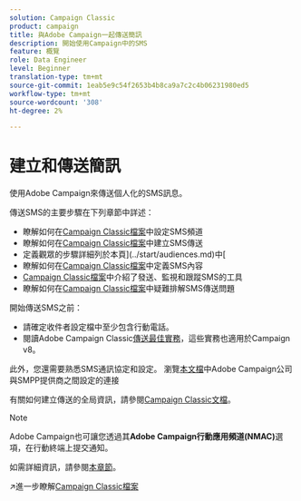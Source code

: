 ```yaml
---
solution: Campaign Classic
product: campaign
title: 與Adobe Campaign一起傳送簡訊
description: 開始使用Campaign中的SMS
feature: 概覽
role: Data Engineer
level: Beginner
translation-type: tm+mt
source-git-commit: 1eab5e9c54f2653b4b8ca9a7c2c4b06231980ed5
workflow-type: tm+mt
source-wordcount: '308'
ht-degree: 2%

---
```


# 建立和傳送簡訊

使用Adobe Campaign來傳送個人化的SMS訊息。

傳送SMS的主要步驟在下列章節中詳述：

* 瞭解如何在[Campaign Classic檔案](https://experienceleague.adobe.com/docs/campaign-classic/using/sending-messages/sending-messages-on-mobiles/sms-set-up.html?lang=en#sending-messages)中設定SMS頻道
* 瞭解如何在[Campaign Classic檔案](https://experienceleague.adobe.com/docs/campaign-classic/using/sending-messages/sending-messages-on-mobiles/sms-create.html?lang=en#sending-messages)中建立SMS傳送
* 定義觀眾的步驟詳細列於本頁](../start/audiences.md)中[
* 瞭解如何在[Campaign Classic檔案](https://experienceleague.adobe.com/docs/campaign-classic/using/sending-messages/sending-messages-on-mobiles/sms-create.html?lang=en#defining-the-sms-content)中定義SMS內容
* [Campaign Classic檔案](https://experienceleague.adobe.com/docs/campaign-classic/using/sending-messages/sending-messages-on-mobiles/sms-send.html?lang=en#sending-messages)中介紹了發送、監視和跟蹤SMS的工具
* 瞭解如何在[Campaign Classic檔案](https://experienceleague.adobe.com/docs/campaign-classic/using/sending-messages/sending-messages-on-mobiles/troubleshooting-sms.html?lang=en#sending-messages)中疑難排解SMS傳送問題

開始傳送SMS之前：

* 請確定收件者設定檔中至少包含行動電話。
* 閱讀Adobe Campaign Classic[傳送最佳實務](https://experienceleague.adobe.com/docs/campaign-classic/using/sending-messages/key-steps-when-creating-a-delivery/delivery-bestpractices/delivery-best-practices.html?lang=en#sending-messages)，這些實務也適用於Campaign v8。

此外，您還需要熟悉SMS通訊協定和設定。 瀏覽[本文檔](https://experienceleague.adobe.com/docs/campaign-classic/using/sending-messages/sending-messages-on-mobiles/sms-protocol.html?lang=en#sending-messages)中Adobe Campaign公司與SMPP提供商之間設定的連接

有關如何建立傳送的全局資訊，請參閱[Campaign Classic文檔](https://experienceleague.adobe.com/docs/campaign-classic/using/sending-messages/key-steps-when-creating-a-delivery/steps-about-delivery-creation-steps.html?lang=en#sending-messages)。

>[!NOTE]
>
>Adobe Campaign也可讓您透過其&#x200B;**Adobe Campaign行動應用頻道(NMAC)**&#x200B;選項，在行動終端上提交通知。
> 
>如需詳細資訊，請參閱[本章節](push.md)。

:arrow_upper_right:進一步瞭解[Campaign Classic檔案](https://experienceleague.adobe.com/docs/campaign-classic/using/sending-messages/sending-messages-on-mobiles/sms-channel.html)

